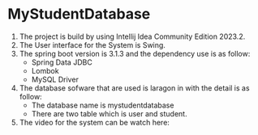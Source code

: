 # MyStudentDatabase


1. The project is build by using Intellij Idea Community Edition 2023.2.
2. The User interface for the System is Swing.
3. The spring boot version is 3.1.3 and the dependency use is as follow:
   - Spring Data JDBC
   - Lombok
   - MySQL Driver
4. The database sofware that are used is laragon in with the detail is as follow:
   - The database name is mystudentdatabase
   - There are two table which is user and student.
5. The video for the system can be watch here: 
